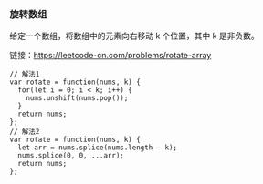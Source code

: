 ### 旋转数组
给定一个数组，将数组中的元素向右移动 k 个位置，其中 k 是非负数。

链接：https://leetcode-cn.com/problems/rotate-array

```
// 解法1
var rotate = function(nums, k) {
  for(let i = 0; i < k; i++) {
    nums.unshift(nums.pop());
  }
  return nums;
};
// 解法2
var rotate = function(nums, k) {
  let arr = nums.splice(nums.length - k);
  nums.splice(0, 0, ...arr);
  return nums;
};
```